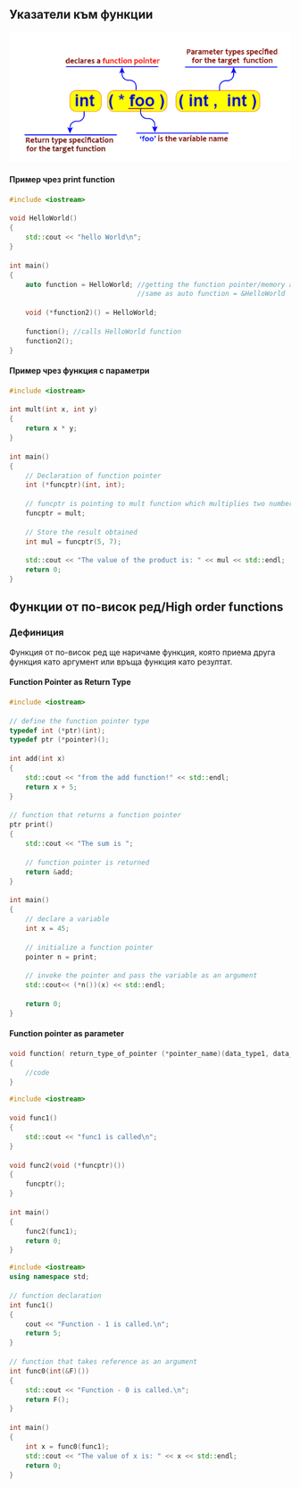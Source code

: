 ## Указатели към функции

![Function-pointer-declaration](img/Function-pointer-declaration.png)

#### Пример чрез print function
```c++
#include <iostream>

void HelloWorld()
{
    std::cout << "hello World\n";
}

int main()
{
    auto function = HelloWorld; //getting the function pointer/memory address of the function
                                //same as auto function = &HelloWorld

    void (*function2)() = HelloWorld;
    
    function(); //calls HelloWorld function
    function2();
}
```

#### Пример чрез функция с параметри
```c++
#include <iostream>

int mult(int x, int y)
{
    return x * y;
}

int main()
{
    // Declaration of function pointer
    int (*funcptr)(int, int);

    // funcptr is pointing to mult function which multiplies two numbers
    funcptr = mult;

    // Store the result obtained
    int mul = funcptr(5, 7);

    std::cout << "The value of the product is: " << mul << std::endl;
    return 0;
}
```

## **Функции от по-висок ред/High order functions**

### Дефиниция
Функция от по-висок ред ще наричаме функция, която приема друга функция като аргумент или връща функция като резултат.

#### Function Pointer as Return Type

```c++
#include <iostream>

// define the function pointer type
typedef int (*ptr)(int);
typedef ptr (*pointer)();

int add(int x)
{
    std::cout << "from the add function!" << std::endl;
    return x + 5;
}
 
// function that returns a function pointer
ptr print()
{
    std::cout << "The sum is ";
    
    // function pointer is returned
    return &add;
}
 
int main()
{
    // declare a variable
    int x = 45;
    
    // initialize a function pointer
    pointer n = print;
    
    // invoke the pointer and pass the variable as an argument
    std::cout<< (*n())(x) << std::endl;
 
    return 0;
}
```

#### Function pointer as parameter

```c++
void function( return_type_of_pointer (*pointer_name)(data_type1, data_type2. . .) )
{
    //code
}
```

```c++
#include <iostream>  

void func1()  
{  
    std::cout << "func1 is called\n";  
}  

void func2(void (*funcptr)())  
{  
    funcptr();  
}  

int main()  
{  
    func2(func1);  
    return 0;  
}  
```

```c++
#include <iostream>
using namespace std;

// function declaration
int func1()
{
    cout << "Function - 1 is called.\n";
    return 5;
}

// function that takes reference as an argument
int func0(int(&F)())
{
    std::cout << "Function - 0 is called.\n";
    return F();
}

int main()
{
    int x = func0(func1);
    std::cout << "The value of x is: " << x << std::endl;
    return 0;
}
```

